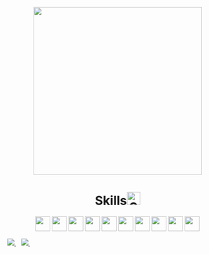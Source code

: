 <div>
  <a href="https://github.com/walisson27">
</div>
<p align='center'>
  <a><img src="https://github-readme-stats.vercel.app/api/top-langs/?username=walisson27&layout=compact&theme=dark" width=385></a>
</p>
<h1 align='center'>Skills<img src="https://media.giphy.com/media/W5eoZHPpUx9sapR0eu/giphy.gif" width=30 alt="Git"/></h1>
<div>
  <p align='center'>
    <a> <img width=34 src ='https://raw.githubusercontent.com/rahulbanerjee26/githubAboutMeGenerator/main/icons/html.svg'></a>
    <a> <img width=34 src ='https://raw.githubusercontent.com/rahulbanerjee26/githubAboutMeGenerator/main/icons/css.svg'></a>
    <a> <img width=34 src ='https://raw.githubusercontent.com/rahulbanerjee26/githubAboutMeGenerator/main/icons/bootstrap.svg'></a>
    <a> <img width=34 src ='https://raw.githubusercontent.com/rahulbanerjee26/githubAboutMeGenerator/main/icons/reactjs.svg'></a>
    <a> <img width=34 src ='https://raw.githubusercontent.com/rahulbanerjee26/githubAboutMeGenerator/main/icons/vuejs.svg'></a>
    <a> <img width=34 src ='https://raw.githubusercontent.com/rahulbanerjee26/githubAboutMeGenerator/main/icons/javascript.svg'></a>
    <a> <img width=34 src ='https://raw.githubusercontent.com/rahulbanerjee26/githubAboutMeGenerator/main/icons/typescript.svg'></a>
    <a> <img width=34 src ='https://raw.githubusercontent.com/rahulbanerjee26/githubAboutMeGenerator/main/icons/mongodb.svg'></a>
    <a> <img width=34 src ='https://raw.githubusercontent.com/rahulbanerjee26/githubAboutMeGenerator/main/icons/nodejs.svg'></a>
    <a> <img width=34 src ='https://raw.githubusercontent.com/rahulbanerjee26/githubAboutMeGenerator/main/icons/git.svg'></a>
   </p>
</div>
<div>
  <a href="https://www.linkedin.com/in/walisson-souza/" target="_blank">
     <img src="https://img.shields.io/badge/linkedin-%230077B5.svg?&style=for-the-badge&logo=linkedin&logoColor=white" />
  </a>&nbsp;&nbsp;
  <a href="mailto:walisson_souza7@hotmail.com">
      <img src="https://img.shields.io/badge/Microsoft_Outlook-0078D4?style=for-the-badge&logo=microsoft-outlook&logoColor=white" />        
  </a>&nbsp;&nbsp;
</div>
  
